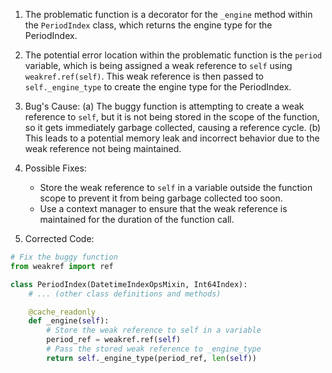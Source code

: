 1. The problematic function is a decorator for the `_engine` method within the `PeriodIndex` class, which returns the engine type for the PeriodIndex.

2. The potential error location within the problematic function is the `period` variable, which is being assigned a weak reference to `self` using `weakref.ref(self)`. This weak reference is then passed to `self._engine_type` to create the engine type for the PeriodIndex.

3. Bug's Cause:
   (a) The buggy function is attempting to create a weak reference to `self`, but it is not being stored in the scope of the function, so it gets immediately garbage collected, causing a reference cycle.
   (b) This leads to a potential memory leak and incorrect behavior due to the weak reference not being maintained.

4. Possible Fixes:
   - Store the weak reference to `self` in a variable outside the function scope to prevent it from being garbage collected too soon.
   - Use a context manager to ensure that the weak reference is maintained for the duration of the function call.

5. Corrected Code:
```python
# Fix the buggy function
from weakref import ref

class PeriodIndex(DatetimeIndexOpsMixin, Int64Index):
    # ... (other class definitions and methods)

    @cache_readonly
    def _engine(self):
        # Store the weak reference to self in a variable
        period_ref = weakref.ref(self)
        # Pass the stored weak reference to _engine_type
        return self._engine_type(period_ref, len(self))
```